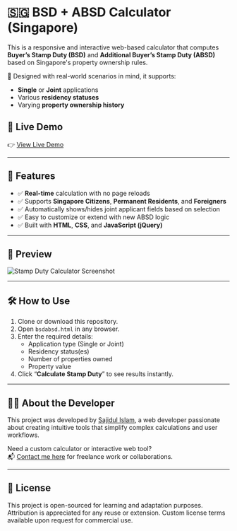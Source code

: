 # 🇸🇬 BSD + ABSD Calculator (Singapore)

This is a responsive and interactive web-based calculator that computes **Buyer’s Stamp Duty (BSD)** and **Additional Buyer’s Stamp Duty (ABSD)** based on Singapore's property ownership rules.

🧠 Designed with real-world scenarios in mind, it supports:
- **Single** or **Joint** applications
- Various **residency statuses**
- Varying **property ownership history**

## 🔗 Live Demo

👉 [View Live Demo](https://www.sajidulislam.dev/project/bsd-absd/)

---

## 🚀 Features

- ✅ **Real-time** calculation with no page reloads
- ✅ Supports **Singapore Citizens**, **Permanent Residents**, and **Foreigners**
- ✅ Automatically shows/hides joint applicant fields based on selection
- ✅ Easy to customize or extend with new ABSD logic
- ✅ Built with **HTML**, **CSS**, and **JavaScript (jQuery)**

---

## 📸 Preview

![Stamp Duty Calculator Screenshot](https://www.sajidulislam.dev/project/bsd-absd/screenshot.jpg) <!-- optional if you add a screenshot -->

---

## 🛠️ How to Use

1. Clone or download this repository.
2. Open `bsdabsd.html` in any browser.
3. Enter the required details:
   - Application type (Single or Joint)
   - Residency status(es)
   - Number of properties owned
   - Property value
4. Click “**Calculate Stamp Duty**” to see results instantly.

---

## 🧑‍💻 About the Developer

This project was developed by [Sajidul Islam](https://www.sajidulislam.dev/), a web developer passionate about creating intuitive tools that simplify complex calculations and user workflows.

Need a custom calculator or interactive web tool?  
📬 [Contact me here](https://www.sajidulislam.dev/) for freelance work or collaborations.

---

## 📄 License

This project is open-sourced for learning and adaptation purposes. Attribution is appreciated for any reuse or extension. Custom license terms available upon request for commercial use.
